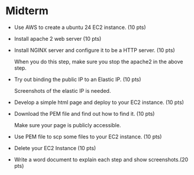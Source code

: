 # Midterm

* Use AWS to create a ubuntu 24 EC2 instance. (10 pts)

* Install apache 2 web server (10 pts)

* Install NGINX server and configure it to be a HTTP server. (10 pts)

  When you do this step, make sure you stop the apache2 in the above step.

* Try out binding the public IP to an Elastic IP. (10 pts)

  Screenshots of the elastic IP is needed.

* Develop a simple html page and deploy to your EC2 instance. (10 pts)

* Download the PEM file and find out how to find it. (10 pts)

  Make sure your page is publicly accessible.

* Use PEM file to scp some files to your EC2 instance. (10 pts)

* Delete your EC2 Instance (10 pts)

* Write a word document to explain each step and show screenshots.(20 pts)
